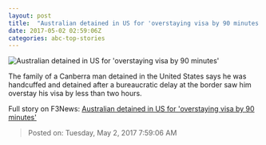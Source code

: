 ```yaml
---
layout: post
title:  "Australian detained in US for 'overstaying visa by 90 minutes'"
date: 2017-05-02 02:59:06Z
categories: abc-top-stories
---
```


![Australian detained in US for 'overstaying visa by 90 minutes'](http://www.abc.net.au/news/image/8489520-1x1-700x700.jpg)

The family of a Canberra man detained in the United States says he was handcuffed and detained after a bureaucratic delay at the border saw him overstay his visa by less than two hours.


Full story on F3News: [Australian detained in US for 'overstaying visa by 90 minutes'](http://www.f3nws.com/n/sNFNTC)

> Posted on: Tuesday, May 2, 2017 7:59:06 AM
